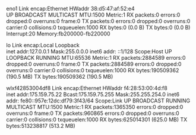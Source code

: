 eno1      Link encap:Ethernet  HWaddr 38:d5:47:af:52:e4  
          UP BROADCAST MULTICAST  MTU:1500  Metric:1
          RX packets:0 errors:0 dropped:0 overruns:0 frame:0
          TX packets:0 errors:0 dropped:0 overruns:0 carrier:0
          collisions:0 txqueuelen:1000 
          RX bytes:0 (0.0 B)  TX bytes:0 (0.0 B)
          Interrupt:20 Memory:fb200000-fb220000 

lo        Link encap:Local Loopback  
          inet addr:127.0.0.1  Mask:255.0.0.0
          inet6 addr: ::1/128 Scope:Host
          UP LOOPBACK RUNNING  MTU:65536  Metric:1
          RX packets:2884589 errors:0 dropped:0 overruns:0 frame:0
          TX packets:2884589 errors:0 dropped:0 overruns:0 carrier:0
          collisions:0 txqueuelen:1000 
          RX bytes:190509362 (190.5 MB)  TX bytes:190509362 (190.5 MB)

wlxf42853004df8 Link encap:Ethernet  HWaddr f4:28:53:00:4d:f8  
          inet addr:175.159.75.22  Bcast:175.159.75.255  Mask:255.255.254.0
          inet6 addr: fe80::957e:12dc:df79:3f43/64 Scope:Link
          UP BROADCAST RUNNING MULTICAST  MTU:1500  Metric:1
          RX packets:1365350 errors:0 dropped:0 overruns:0 frame:0
          TX packets:960865 errors:0 dropped:0 overruns:0 carrier:0
          collisions:0 txqueuelen:1000 
          RX bytes:625014301 (625.0 MB)  TX bytes:513238817 (513.2 MB)

